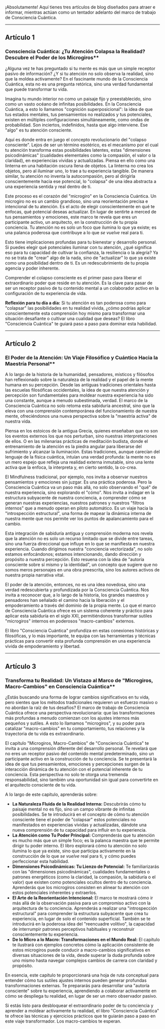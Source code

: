 ¡Absolutamente! Aquí tienes tres artículos de blog diseñados para atraer e informar, mientras actúan como un tentador adelanto del marco de trabajo de Consciencia Cuántica.

---

## Artículo 1

### Consciencia Cuántica: ¿Tu Atención Colapsa la Realidad? Descubre el Poder de los Microgiros**

¿Alguna vez te has preguntado si tu mente es más que un simple receptor pasivo de información? ¿Y si tu atención no solo observa la realidad, sino que la moldea activamente? En el fascinante mundo de la Consciencia Cuántica, esta no es una pregunta retórica, sino una verdad fundamental que puede transformar tu vida.

Imagina tu mundo interior no como un paisaje fijo y preestablecido, sino como un vasto océano de infinitas posibilidades. En la Consciencia Cuántica, a esto lo llamamos "cognición superposicional": la idea de que tus estados mentales, tus pensamientos no realizados y tus potenciales, existen en múltiples configuraciones simultáneamente, como ondas de probabilidad. Son inciertos, indefinidos, hasta que algo interviene. Ese "algo" es tu atención consciente.

Aquí es donde entra en juego el concepto revolucionario del "colapso consciente". Lejos de ser un término esotérico, es el mecanismo por el cual tu atención transforma estas posibilidades latentes, estas "dimensiones psicodinámicas" (cualidades elementales como la compasión, el valor o la claridad), en experiencias vividas y actualizadas. Piensa en ello como una linterna en una habitación oscura llena de objetos. La linterna no crea los objetos, pero al iluminar uno, lo trae a tu experiencia tangible. De manera similar, tu atención no inventa la autocompasión, pero al dirigirla conscientemente hacia ese potencial, lo "colapsa" de una idea abstracta a una experiencia sentida y real dentro de ti.

Este proceso es el corazón del "microgiro" en la Consciencia Cuántica. Un microgiro no es un cambio grandioso, sino una reorientación precisa e intencional de tu atención. Es el acto de elegir conscientemente en qué te enfocas, qué potencial deseas actualizar. En lugar de sentirte a merced de tus pensamientos y emociones, este marco te revela que eres un participante activo, un arquitecto, en la construcción de tu propia conciencia. Tu atención no es solo un foco que ilumina lo que ya existe; es una palanca poderosa que contribuye a lo que *se vuelve* real para ti.

Esto tiene implicaciones profundas para tu bienestar y desarrollo personal. Si puedes elegir qué potenciales iluminar con tu atención, ¿qué significa eso para tu capacidad de cultivar la confianza, la resiliencia o la alegría? Ya no se trata de "crear" algo de la nada, sino de "actualizar" lo que ya existe como una posibilidad dentro de ti. Es un redescubrimiento de tu propia agencia y poder inherente.

Comprender el colapso consciente es el primer paso para liberar el extraordinario poder que reside en tu atención. Es la clave para pasar de ser un receptor pasivo de tu contenido mental a un colaborador activo en la configuración de tu experiencia de vida.

**Reflexión para tu día a día:** Si tu atención es tan poderosa como para "colapsar" las posibilidades en tu realidad vivida, ¿cómo podrías aplicar conscientemente esta comprensión hoy mismo para transformar una situación desafiante o cultivar una cualidad que deseas? El libro "Consciencia Cuántica" te guiará paso a paso para dominar esta habilidad.

---

## Artículo 2

### El Poder de la Atención: Un Viaje Filosófico y Cuántico Hacia la Maestría Personal**

A lo largo de la historia de la humanidad, pensadores, místicos y filósofos han reflexionado sobre la naturaleza de la realidad y el papel de la mente humana en su percepción. Desde las antiguas tradiciones orientales hasta las escuelas filosóficas occidentales, la idea de que nuestra atención y percepción son fundamentales para moldear nuestra experiencia ha sido una constante, aunque a menudo subestimada, verdad. El marco de la Consciencia Cuántica no solo retoma esta sabiduría ancestral, sino que la eleva con una comprensión contemporánea del funcionamiento de nuestra mente, ofreciéndonos una nueva perspectiva sobre la "maestría activa" de nuestra vida.

Piensa en los estoicos de la antigua Grecia, quienes enseñaban que no son los eventos externos los que nos perturban, sino nuestras interpretaciones de ellos. O en las milenarias prácticas de meditación budista, donde el entrenamiento de la atención es la piedra angular para liberarse del sufrimiento y alcanzar la iluminación. Estas tradiciones, aunque carecían del lenguaje de la física cuántica, intuían una verdad profunda: la mente no es un mero espejo que refleja una realidad externa inmutable, sino una lente activa que la enfoca, la interpreta y, en cierto sentido, la co-crea.

El Mindfulness tradicional, por ejemplo, nos invita a observar nuestros pensamientos y emociones sin juzgar. Es una práctica poderosa. Pero la Consciencia Cuántica va un paso más allá, no solo observando el "qué" de nuestra experiencia, sino explorando el "cómo". Nos invita a indagar en la estructura subyacente de nuestra conciencia, a comprender cómo se generan nuestras experiencias, nuestros patrones y nuestros "filtros internos" que a menudo operan en piloto automático. Es un viaje hacia la "introspección estructural", una forma de mapear la dinámica interna de nuestra mente que nos permite ver los puntos de apalancamiento para el cambio.

Esta integración de sabiduría antigua y comprensión moderna nos revela que la atención no es solo un recurso limitado que se divide entre tareas, sino una fuerza direccional que influye en lo que se manifiesta en nuestra experiencia. Cuando dirigimos nuestra "conciencia vectorizada", no solo estamos enfocándonos; estamos intencionando, dando dirección y propósito a nuestra percepción. Esto resuena con la idea de "autoría consciente sobre sí mismo y la identidad", un concepto que sugiere que no somos meros personajes en una obra preescrita, sino los autores activos de nuestra propia narrativa vital.

El poder de la atención, entonces, no es una idea novedosa, sino una verdad redescubierta y profundizada por la Consciencia Cuántica. Nos invita a reconocer que, a lo largo de la historia, los grandes maestros y pensadores han señalado el camino hacia la liberación y el empoderamiento a través del dominio de la propia mente. Lo que el marco de Consciencia Cuántica ofrece es un sistema coherente y práctico para aplicar esta sabiduría en el siglo XXI, permitiéndonos transformar sutiles "microgiros" internos en poderosos "macro-cambios" externos.

El libro "Consciencia Cuántica" profundiza en estas conexiones históricas y filosóficas, y lo más importante, te equipa con las herramientas y técnicas prácticas para convertir esta profunda comprensión en una experiencia vivida de empoderamiento y libertad.

---

## Artículo 3

### Transforma tu Realidad: Un Vistazo al Marco de "Microgiros, Macro-Cambios" en Consciencia Cuántica**

¿Estás buscando una forma de lograr cambios significativos en tu vida, pero sientes que los métodos tradicionales requieren un esfuerzo masivo o no abordan la raíz de tus desafíos? El marco de trabajo de Consciencia Cuántica ofrece una perspectiva revolucionaria: que las transformaciones más profundas a menudo comienzan con los ajustes internos más pequeños y sutiles. A esto lo llamamos "microgiros", y su poder para catalizar "macro-cambios" en tu comportamiento, tus relaciones y la trayectoria de tu vida es extraordinario.

El capítulo "Microgiros, Macro-Cambios" de "Consciencia Cuántica" te invita a una comprensión diferente del desarrollo personal. Te revelará que no eres un receptor pasivo del contenido mental predeterminado, sino un participante activo en la construcción de tu conciencia. Se te presentará la idea de que tus pensamientos, emociones y percepciones surgen de la interacción dinámica de tu atención con el potencial inherente de tu conciencia. Esta perspectiva no solo te otorga una tremenda responsabilidad, sino también una oportunidad sin igual para convertirte en el arquitecto consciente de tu vida.

A lo largo de este capítulo, aprenderás sobre:

*   **La Naturaleza Fluida de la Realidad Interna:** Descubrirás cómo tu paisaje mental no es fijo, sino un campo vibrante de infinitas posibilidades. Se te introducirá en el concepto de cómo tu atención consciente tiene el poder de "colapsar" estos potenciales no manifestados en experiencias vividas y actualizadas, dándote una nueva comprensión de tu capacidad para influir en tu experiencia.
*   **La Atención como Tu Poder Principal:** Comprenderás que tu atención es mucho más que un simple foco; es la palanca maestra que te permite dirigir tu poder interno. El libro explorará cómo tu atención no solo ilumina lo que ya existe, sino que participa activamente en la construcción de lo que *se vuelve* real para ti, y cómo puedes perfeccionar esta habilidad.
*   **Dimensiones Psicodinámicas: Tu Lienzo de Potencial:** Te familiarizarás con las "dimensiones psicodinámicas", cualidades fundamentales o patrones energéticos (como la claridad, la compasión, la sabiduría o el valor) que existen como potenciales ocultos dentro de tu conciencia. Aprenderás que los microgiros consisten en alinear tu atención con estos potenciales inherentes y extraerlos.
*   **El Arte de la Reorientación Intencional:** El marco te mostrará cómo ir más allá de la observación pasiva para un compromiso activo con la arquitectura de tu conciencia. Aprenderás a realizar una "introspección estructural" para comprender la estructura subyacente que crea tu experiencia, en lugar de solo el contenido superficial. También se te introducirá en la poderosa idea del "reencuadre volitivo", la capacidad de interrumpir patrones perceptivos habituales y reconstruir conscientemente tu experiencia.
*   **De lo Micro a lo Macro: Transformaciones en el Mundo Real:** El capítulo te ilustrará con ejemplos concretos cómo la aplicación consistente de estos microgiros puede conducir a macro-cambios significativos en diversas situaciones de la vida, desde superar la duda profunda sobre uno mismo hasta navegar complejos cambios de carrera con claridad y propósito.

En esencia, este capítulo te proporcionará una hoja de ruta conceptual para entender cómo tus sutiles ajustes internos pueden generar profundas transformaciones externas. Te prepararás para desarrollar una "autoría consciente" sobre tu experiencia, aprendiendo a colaborar activamente en cómo se despliega tu realidad, en lugar de ser un mero observador pasivo.

Si estás listo para desbloquear el extraordinario poder de tu conciencia y aprender a moldear activamente tu realidad, el libro "Consciencia Cuántica" te ofrece las técnicas y ejercicios prácticos que te guiarán paso a paso en este viaje transformador. Los macro-cambios te esperan.